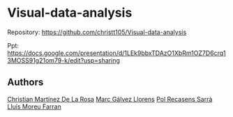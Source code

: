 # Visual-data-analysis

Repository: https://github.com/christt105/Visual-data-analysis

Ppt: https://docs.google.com/presentation/d/1LEk9bbxTDAzO1XbRm1OZ7D6crq13MOSS91g21om79-k/edit?usp=sharing

## Authors

[Christian Martínez De La Rosa](https://github.com/christt105)
[Marc Gálvez Llorens](https://github.com/optus23)
[Pol Recasens Sarrà](https://github.com/PolRecasensSarra)
[Lluís Moreu Farran](https://github.com/youis11)